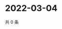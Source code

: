 # 2022-03-04

共 0 条

<!-- BEGIN WEIBO -->
<!-- 最后更新时间 Fri Mar 04 2022 20:25:38 GMT+0800 (China Standard Time) -->

<!-- END WEIBO -->

